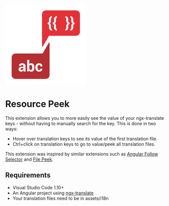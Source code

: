 ![logo](images/logo.svg)

# Resource Peek

This extension allows you to more easily see the value of your ngx-translate keys - without having to manually search for the key. This is done in two ways:
- Hover over translation keys to see its value of the first translation file.
- Ctrl+click on translation keys to go to value/peek all translation files.

This extension was inspired by similar extensions such as [Angular Follow Selector](https://github.com/SanderLedegen/vscode-angular-follow-selector) and [File Peek](https://github.com/abierbaum/vscode-file-peek).

## Requirements

- Visual Studio Code 1.10+
- An Angular project using [ngx-translate](http://www.ngx-translate.com/)
- Your translation files need to be in assets/i18n